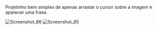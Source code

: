 Projetinho bem simples de apenas arrastar o cursor sobre a imagem e aparecer uma frase.

![Screenshot_86](https://github.com/Schambin/clickMessage/assets/118319638/424d8cae-f549-4750-8919-1722ac885979)
![Screenshot_85](https://github.com/Schambin/clickMessage/assets/118319638/858452ff-761f-4e93-abaa-15ce3b4a82c8)
